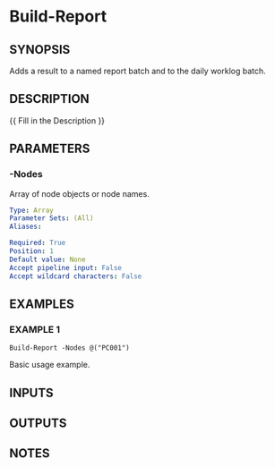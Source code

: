 ﻿---
external help file: checkit-core-help.xml
Module Name: checkit-core
online version: 
schema: 2.0.0
---

# Build-Report

## SYNOPSIS
Adds a result to a named report batch and to the daily worklog batch.

## DESCRIPTION
{{ Fill in the Description }}

## PARAMETERS

### -Nodes
Array of node objects or node names.

```yaml
Type: Array
Parameter Sets: (All)
Aliases:

Required: True
Position: 1
Default value: None
Accept pipeline input: False
Accept wildcard characters: False
```

## EXAMPLES

### EXAMPLE 1
```
Build-Report -Nodes @("PC001")
```

Basic usage example.

## INPUTS

## OUTPUTS

## NOTES

